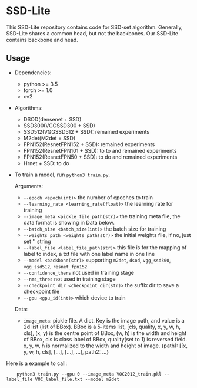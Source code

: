# SSD-Lite
This SSD-Lite repository contains code for SSD-set algorithm. Generally, SSD-Lite shares a common head, but not the backbones. Our SSD-Lite contains backbone and head.


## Usage
- Dependencies:
    - python >= 3.5
    - torch >= 1.0
    - cv2  

- Algorithms:
    - DSOD(densenet + SSD)
    - SSD300(VGGSSD300 + SSD)
    - SSD512(VGGSSD512 + SSD): remained experiments
    - M2det(M2det + SSD)
    - FPN152(ResnetFPN152 + SSD): remained experiments
    - FPN152(ResnetFPN101 + SSD): to to and remained experiments
    - FPN152(ResnetFPN50 + SSD): to do and remained experiments
    - Hrnet + SSD: to do

- To train a model, run `python3 train.py`.

    Arguments:
    - `--epoch <epoch(int)>` the number of epoches to train
    - `--learning_rate <learning_rate(float)>` the learning rate for training
    - `--image_meta <pickle_file_path(str)>` the training meta file, the data format is showing in Data below.
    - `--batch_size <batch_size(int)>` the batch size for training
    - `--weights_path <weights_path(str)>` the initial weights file, if no, just set '' string
    - `--label_file <label_file_path(str)>` this file is for the mapping of label to index, a txt file with one label name in one line
    - `--model <backbone(str)>` supporting `m2det`, `dsod`, `vgg_ssd300`, `vgg_ssd512`, `resnet_fpn152`
    - `--confidence_thers` not used in training stage
    - `--nms_thres` not used in training stage
    - `--checkpoint_dir <checkpoint_dir(str)>` the suffix dir to save a checkpoint file
    - `--gpu <gpu_id(int)>` which device to train  

    Data:
    - `image_meta`: pickle file. A dict. Key is the image path, and value is a 2d list (list of BBox). BBox is a 5-items list, [cls, quality, x, y, w, h, cls], (x, y) is the centre point of BBox, (w, h) is the width and height of BBox, cls is class label of BBox, quality(set to 1) is reversed field. x, y, w, h is normalized to the width and height of image. 
       {path1: [[x, y, w, h, cls], [...], [...], ...], path2: ...}

Here is a example to call:

```
    python3 train.py --gpu 0 --image_meta VOC2012_train.pkl --label_file VOC_label_file.txt --model m2det
```

